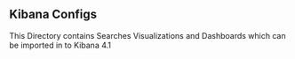 ## Kibana Configs
This Directory contains Searches Visualizations and Dashboards which can be imported in to Kibana 4.1 
